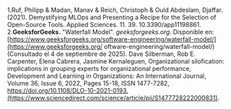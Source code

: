 1.Ruf, Philipp & Madan, Manav & Reich, Christoph & Ould Abdeslam, Djaffar. (2021). Demystifying MLOps and Presenting a Recipe for the Selection of Open-Source Tools. Applied Sciences. 11. 39. 10.3390/app11198861.
2.**GeeksforGeeks.** "Waterfall Model". *geeksforgeeks.org*. Disponible en: [https://www.geeksforgeeks.org/software-engineering/waterfall-model/](https://www.geeksforgeeks.org/ oftware-engineering/waterfall-model/) (Consultado el 4 de septiembre de 2025).
Dave Silberman, Rob E. Carpenter, Elena Cabrera, Jasmine Kernaleguen, Organizational silofication: implications in grouping experts for organizational performance, Development and Learning in Organizations: An International Journal, Volume 36, Issue 6, 2022, Pages 15-18, ISSN 1477-7282, https://doi.org/10.1108/DLO-10-2021-0193.(https://www.sciencedirect.com/science/article/pii/S1477728222000831).
